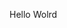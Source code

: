 Hello Wolrd





































































































































































































































































































































































































































































































































































































































































































































































































































































































































































































































































































































































































































































































































































































































































































































































































































































































































































































































































































































































































































































































































































































































































































































































































































































































































































































































































































































































































































































































































































































































































































































































































































































































































































































































































































































































































































































































































































































































































































































































































































































































































































































































































































































































































































































